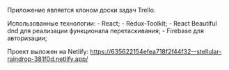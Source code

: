 Приложение является клоном доски задач Trello. 

Использованные технологии:
    - React;
    - Redux-Toolkit;
    - React Beautiful dnd для реализации функционала перетаскивания;
    - Firebase для авторизации;

Проект выложен на Netlify: https://635622154efea718f2f44f32--stellular-raindrop-381f0d.netlify.app/